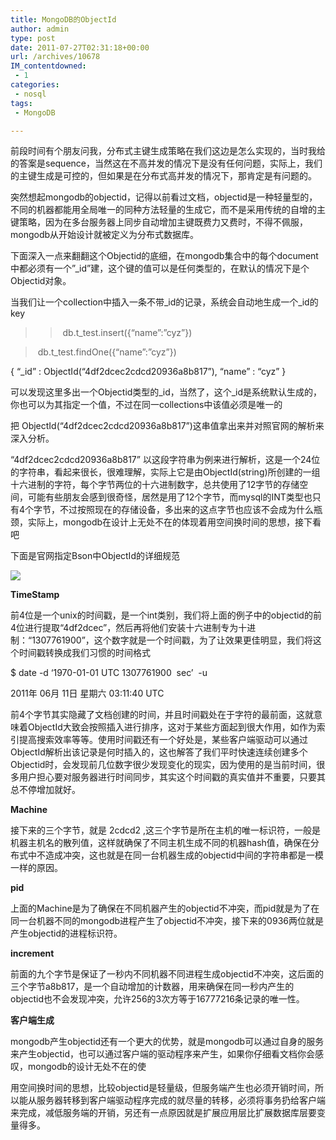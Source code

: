 ```yaml
---
title: MongoDB的ObjectId
author: admin
type: post
date: 2011-07-27T02:31:18+00:00
url: /archives/10678
IM_contentdowned:
 - 1
categories:
 - nosql
tags:
 - MongoDB

---
```


前段时间有个朋友问我，分布式主键生成策略在我们这边是怎么实现的，当时我给的答案是sequence，当然这在不高并发的情况下是没有任何问题，实际上，我们的主键生成是可控的，但如果是在分布式高并发的情况下，那肯定是有问题的。

突然想起mongodb的objectid，记得以前看过文档，objectid是一种轻量型的，不同的机器都能用全局唯一的同种方法轻量的生成它，而不是采用传统的自增的主键策略，因为在多台服务器上同步自动增加主键既费力又费时，不得不佩服，mongodb从开始设计就被定义为分布式数据库。

下面深入一点来翻翻这个Objectid的底细，在mongodb集合中的每个document中都必须有一个”_id”建，这个键的值可以是任何类型的，在默认的情况下是个Objectid对象。

当我们让一个collection中插入一条不带_id的记录，系统会自动地生成一个_id的key


>

> > db.t_test.insert({“name”:”cyz”})

> db.t_test.findOne({“name”:”cyz”})

{ “_id” : ObjectId(“4df2dcec2cdcd20936a8b817”), “name” : “cyz” }
>

可以发现这里多出一个Objectid类型的_id，当然了，这个_id是系统默认生成的，你也可以为其指定一个值，不过在同一collections中该值必须是唯一的

把 ObjectId(“4df2dcec2cdcd20936a8b817”)这串值拿出来并对照官网的解析来深入分析。

“4df2dcec2cdcd20936a8b817” 以这段字符串为例来进行解析，这是一个24位的字符串，看起来很长，很难理解，实际上它是由ObjectId(string)所创建的一组十六进制的字符，每个字节两位的十六进制数字，总共使用了12字节的存储空间，可能有些朋友会感到很奇怪，居然是用了12个字节，而mysql的INT类型也只有4个字节，不过按照现在的存储设备，多出来的这点字节也应该不会成为什么瓶颈，实际上，mongodb在设计上无处不在的体现着用空间换时间的思想，接下看吧


下面是官网指定Bson中ObjectId的详细规范


[![](http://blog.haohtml.com/wp-content/uploads/2011/07/mongodb-objectid.png)](http://blog.haohtml.com/wp-content/uploads/2011/07/mongodb-objectid.png)

**TimeStamp**

前4位是一个unix的时间戳，是一个int类别，我们将上面的例子中的objectid的前4位进行提取“4df2dcec”，然后再将他们安装十六进制专为十进制：“1307761900”，这个数字就是一个时间戳，为了让效果更佳明显，我们将这个时间戳转换成我们习惯的时间格式


$ date -d ‘1970-01-01 UTC 1307761900  sec’  -u

2011年 06月 11日 星期六 03:11:40 UTC


前4个字节其实隐藏了文档创建的时间，并且时间戳处在于字符的最前面，这就意味着ObjectId大致会按照插入进行排序，这对于某些方面起到很大作用，如作为索引提高搜索效率等等。使用时间戳还有一个好处是，某些客户端驱动可以通过ObjectId解析出该记录是何时插入的，这也解答了我们平时快速连续创建多个Objectid时，会发现前几位数字很少发现变化的现实，因为使用的是当前时间，很多用户担心要对服务器进行时间同步，其实这个时间戳的真实值并不重要，只要其总不停增加就好。


**Machine**

接下来的三个字节，就是 2cdcd2 ,这三个字节是所在主机的唯一标识符，一般是机器主机名的散列值，这样就确保了不同主机生成不同的机器hash值，确保在分布式中不造成冲突，这也就是在同一台机器生成的objectid中间的字符串都是一模一样的原因。

**pid**

上面的Machine是为了确保在不同机器产生的objectid不冲突，而pid就是为了在同一台机器不同的mongodb进程产生了objectid不冲突，接下来的0936两位就是产生objectid的进程标识符。


**increment**

前面的九个字节是保证了一秒内不同机器不同进程生成objectid不冲突，这后面的三个字节a8b817，是一个自动增加的计数器，用来确保在同一秒内产生的objectid也不会发现冲突，允许256的3次方等于16777216条记录的唯一性。


**客户端生成**

mongodb产生objectid还有一个更大的优势，就是mongodb可以通过自身的服务来产生objectid，也可以通过客户端的驱动程序来产生，如果你仔细看文档你会感叹，mongodb的设计无处不在的使

用空间换时间的思想，比较objectid是轻量级，但服务端产生也必须开销时间，所以能从服务器转移到客户端驱动程序完成的就尽量的转移，必须将事务扔给客户端来完成，减低服务端的开销，另还有一点原因就是扩展应用层比扩展数据库层要变量得多。